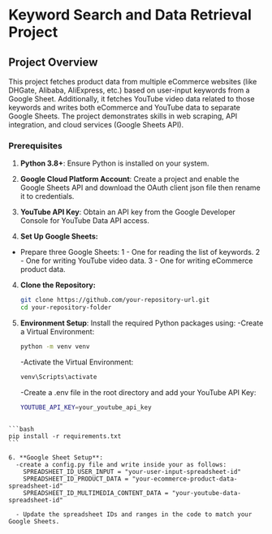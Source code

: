 # Keyword Search and Data Retrieval Project

## Project Overview

This project fetches product data from multiple eCommerce websites (like DHGate, Alibaba, AliExpress, etc.) based on user-input keywords from a Google Sheet. Additionally, it fetches YouTube video data related to those keywords and writes both eCommerce and YouTube data to separate Google Sheets. The project demonstrates skills in web scraping, API integration, and cloud services (Google Sheets API).

### Prerequisites

1. **Python 3.8+**: Ensure Python is installed on your system.
2. **Google Cloud Platform Account**: Create a project and enable the Google Sheets API and download the OAuth client json file then rename it to credentials.

3. **YouTube API Key**: Obtain an API key from the Google Developer Console for YouTube Data API access.

4. **Set Up Google Sheets:**

- Prepare three Google Sheets:
  1 - One for reading the list of keywords.
  2 - One for writing YouTube video data.
  3 - One for writing eCommerce product data.

4. **Clone the Repository:**

   ```bash
   git clone https://github.com/your-repository-url.git
   cd your-repository-folder
   ```

5. **Environment Setup**: Install the required Python packages using:
   -Create a Virtual Environment:
   ```bash
   python -m venv venv
   ```
   -Activate the Virtual Environment:
   ```bash
   venv\Scripts\activate
   ```
   -Create a .env file in the root directory and add your YouTube API Key:
   ```bash
   YOUTUBE_API_KEY=your_youtube_api_key
   ```

````

```bash
pip install -r requirements.txt
```

6. **Google Sheet Setup**:
  -create a config.py file and write inside your as follows:
    SPREADSHEET_ID_USER_INPUT = "your-user-input-spreadsheet-id"
    SPREADSHEET_ID_PRODUCT_DATA = "your-ecommerce-product-data-spreadsheet-id"
    SPREADSHEET_ID_MULTIMEDIA_CONTENT_DATA = "your-youtube-data-spreadsheet-id"

  - Update the spreadsheet IDs and ranges in the code to match your Google Sheets.
````
